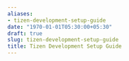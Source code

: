 ```yaml
---
aliases:
- tizen-development-setup-guide
date: "1970-01-01T05:30:00+05:30"
draft: true
slug: tizen-development-setup-guide
title: Tizen Development Setup Guide
---
```

